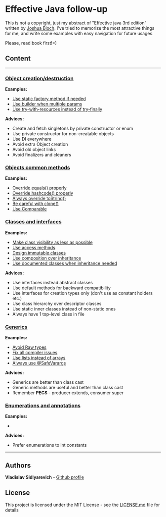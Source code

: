 # Effective Java follow-up

This is not a copyright, just my abstract of "Effective java 3rd edition"
written by [Joshua Bloch](https://twitter.com/joshbloch). I've tried to memorize the most attractive things for me, and
write some examples with easy navigation for future usages.

Please, read book first!=)

## Сontent

--- 
### [Object creation/destruction](src/main/java/com/github/vlsidlyarevich/effectivejava/followup/object_creation)

**Examples:**

* [Use static factory method if needed](src/main/java/com/github/vlsidlyarevich/effectivejava/followup/object_creation/sfm/README.MD)
* [Use builder when multiple params](src/main/java/com/github/vlsidlyarevich/effectivejava/followup/object_creation/builder/README.MD)
* [Use try-with-resources instead of try-finally](src/main/java/com/github/vlsidlyarevich/effectivejava/followup/object_creation/twr/README.MD)

**Advices:**

- Create and fetch singletons by private constructor or enum
- Use private constructor for non-creatable objects
- Use DI everywhere
- Avoid extra Object creation
- Avoid old object links
- Avoid finalizers and cleaners

### [Objects common methods](src/main/java/com/github/vlsidlyarevich/effectivejava/followup/object_methods)

**Examples:**

* [Override equals() properly](src/main/java/com/github/vlsidlyarevich/effectivejava/followup/object_methods/equals/README.MD)
* [Override hashcode() properly](src/main/java/com/github/vlsidlyarevich/effectivejava/followup/object_methods/hashcode/README.MD)
* [Always override toString()](src/main/java/com/github/vlsidlyarevich/effectivejava/followup/object_methods/to_string/README.MD)
* [Be careful with clone()](src/main/java/com/github/vlsidlyarevich/effectivejava/followup/object_methods/clone/README.MD)
* [Use Comparable](src/main/java/com/github/vlsidlyarevich/effectivejava/followup/object_methods/comparable/README.MD)

### [Classes and interfaces](src/main/java/com/github/vlsidlyarevich/effectivejava/followup/classes)

**Examples:**

* [Make class visibility as less as possible](src/main/java/com/github/vlsidlyarevich/effectivejava/followup/classes/visibility/README.MD)
* [Use access methods](src/main/java/com/github/vlsidlyarevich/effectivejava/followup/classes/methods/README.MD)
* [Design immutable classes](src/main/java/com/github/vlsidlyarevich/effectivejava/followup/classes/immutability/README.MD)
* [Use composition over inheritance](src/main/java/com/github/vlsidlyarevich/effectivejava/followup/classes/composition/README.MD)
* [Use documented classes when inheritance needed](src/main/java/com/github/vlsidlyarevich/effectivejava/followup/classes/documented_inheritance/README.MD)

**Advices:**

- Use interfaces instead abstract classes
- Use default methods for backward compatibility
- Use interfaces for creation types only (don't use as constant holders etc.)
- Use class hierarchy over descriptor classes
- Use static inner classes instead of non-static ones
- Always have 1 top-level class in file

### [Generics](src/main/java/com/github/vlsidlyarevich/effectivejava/followup/generics)

**Examples:**

* [Avoid Raw types](src/main/java/com/github/vlsidlyarevich/effectivejava/followup/generics/raw/README.MD)
* [Fix all compiler issues](src/main/java/com/github/vlsidlyarevich/effectivejava/followup/generics/notifications/README.MD)
* [Use lists instead of arrays](src/main/java/com/github/vlsidlyarevich/effectivejava/followup/generics/arrays/README.MD)
* [Always use @SafeVarargs](src/main/java/com/github/vlsidlyarevich/effectivejava/followup/generics/varargs/README.MD)

**Advices:**

- Generics are better than class cast
- Generic methods are useful and better than class cast
- Remember **PECS** - producer extends, consumer super

### [Enumerations and annotations](src/main/java/com/github/vlsidlyarevich/effectivejava/followup/enumerations)

**Examples:**

*

**Advices:**

- Prefer enumerations to int constants

---

## Authors

**Vladislav Sidlyarevich** - [Github profile](https://github.com/vlsidlyarevich)

## License

This project is licensed under the MIT License - see the [LICENSE.md](LICENSE.md) file for details